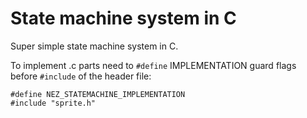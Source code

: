 # State machine system in C

Super simple state machine system in C.    
    
To implement .c parts need to `#define` IMPLEMENTATION guard flags before `#include` of the header file:    
```
#define NEZ_STATEMACHINE_IMPLEMENTATION
#include "sprite.h"
```

